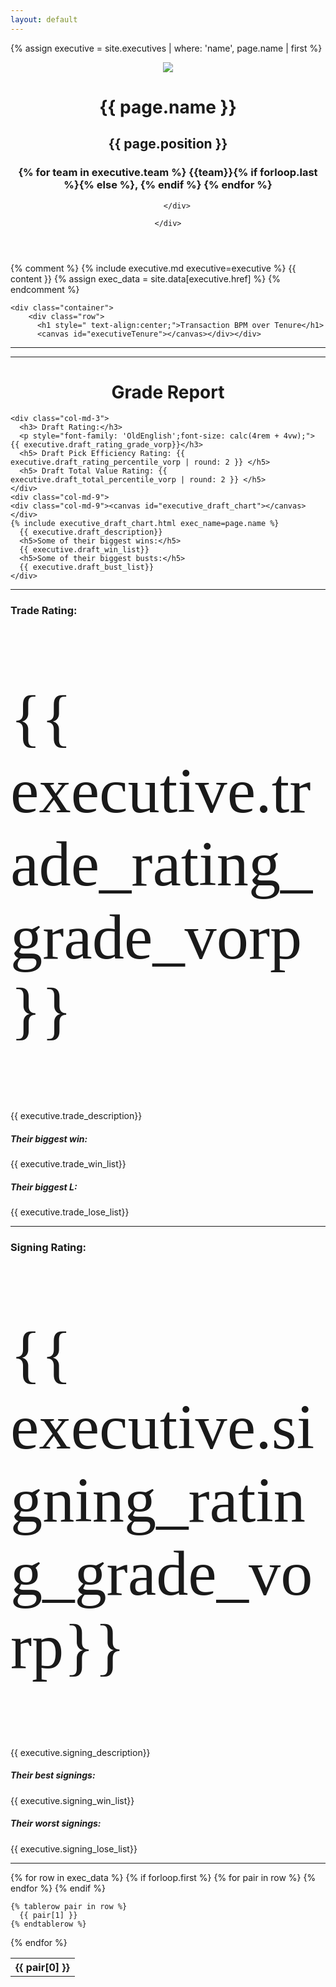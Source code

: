 ```yaml
---
layout: default
---
```


{% assign executive = site.executives | where: 'name', page.name | first %}

<head>
    <script src="https://cdn.jsdelivr.net/npm/chart.js"></script>
    <script src="https://d3js.org/d3.v5.min.js"></script>
    <script src="https://cdnjs.cloudflare.com/ajax/libs/luxon/3.4.4/luxon.min.js"></script>
    <script src="https://cdnjs.cloudflare.com/ajax/libs/chartjs-adapter-luxon/0.2.1/chartjs-adapter-luxon.min.js"></script>
    <script src="https://cdnjs.cloudflare.com/ajax/libs/chartjs-plugin-annotation/3.0.1/chartjs-plugin-annotation.min.js"></script>

  </head>

<header class="masthead">
    <div class="overlay"></div>
    <div class="container">
        <div class="row">
            <div class="page-heading">
                <img src="../assets/img/headshots/{{ executive.href }}.png" >
                <h1>{{ page.name }}</h1>
                <h2>{{ page.position }}</h2>
                <h3 class="post-subtitle">
                    {% for team in executive.team  %}
                    {{team}}{% if forloop.last %}{% else %}, {% endif %}
                    {% endfor %}
                </h3>
            </div>
            
        </div>
        
    </div>
    
</header>

{% comment %}
{% include executive.md executive=executive %}
            {{ content }}
{% assign exec_data = site.data[executive.href] %}
{% endcomment %}


    <div class="container">
        <div class="row">
          <h1 style=" text-align:center;">Transaction BPM over Tenure</h1>
          <canvas id="executiveTenure"></canvas></div></div>

<!-- <script type="module" src="dimensions.js"></script> -->
<script>
  
  // Load the dataset
  d3.csv("https://raw.githubusercontent.com/mcoirad/the-grunfeld/master/_data/{{ executive.href }}.csv").then(makeChart);
  
  function makeChart(exec_data) {
    
    var dateLabels = exec_data.map(function (d) {
      return d.date.slice(0, 10);
    });
    var scoreData = exec_data.map(function (d) {
      return d.value_vorp;
    });
    console.log(scoreData);
    var tooltipData = exec_data.map(function (d) {
      var plusSign = '+';
      if (d.single_value_vorp < 0){
        plusSign = '';
      } 
      return d.Transaction + ': ' + plusSign + d.single_value_vorp;
    });
    var pointRadii = exec_data.map(function(d) {
      return Math.sqrt(Math.abs(d.single_value_vorp) * 1000000);
    });
    var valueMin = Math.min(...exec_data.map(function(d) {
      return parseInt(d.single_value_vorp);
    }));
    var valueMax = Math.max(...exec_data.map(function(d) {
      return Math.abs(parseInt(d.single_value_vorp));
    }));
    var pointColors = exec_data.map(function(d) {
      var lightness = Math.max(( (Math.abs(d.single_value_vorp) / valueMax ) * -50) + 100, 55);
      var hue = 204;
      if (d.single_value_vorp < 0) {
        hue = 0;
      };
      return "hsla(" + hue + ", 100%, " + lightness + "%, 0.5)";
    });
    
    const config = {
      
    };
    

    const myChart = new Chart('executiveTenure', {
      data: {
        labels: dateLabels,
          datasets: [{
            label: 'My First Dataset',
            data: scoreData,
            fill: false,
            borderColor: 'rgb(75, 192, 192)',
            tension: 0.1,
            pointRadius:  pointRadii,
            pointHoverBackgroundColor: 'black',
            pointHoverRadius: pointRadii,
            pointBackgroundColor: pointColors
          }]
      },
      type: 'line',
      options: {
        scales: {
          x: {
            type: 'time',
            time: {
                unit: 'day',
                round: 'day',
                displayFormats: {
                    day: 'MMM yyyy',
                    month: 'MMM yyyy'
                }
            }
          },
          
        },
        responsive: true,
        plugins: {
          legend: {
            display: false,
          },
          title: {
            display: true,
            text: '{{ executive.name }}'
          },
          tooltip: {
            callbacks: {
                label: function(context) {
                    return tooltipData[ context.dataIndex];
                }
            },
            mode: 'nearest',
            intersect: false,
          },
          annotation: {
            annotations: {
              line: {
                type: 'line',
                yMin: 0,
                yMax: 0,
                borderWidth: 2,
                borderColor: 'gray'
              }
            }
          }
        },
        hover: {
          mode: 'nearest',
          intersect: false
        },
      }
      
    });
    console.log("hello");
  }
  
</script>
<hr>
<hr>
<div class="container">
  <div class="row">
    <h1 style=" text-align:center;">Grade Report</h1>
    
    <div class="col-md-3">
      <h3> Draft Rating:</h3>
      <p style="font-family: 'OldEnglish';font-size: calc(4rem + 4vw);"> {{ executive.draft_rating_grade_vorp}}</h3>
      <h5> Draft Pick Efficiency Rating: {{ executive.draft_rating_percentile_vorp | round: 2 }} </h5>
      <h5> Draft Total Value Rating: {{ executive.draft_total_percentile_vorp | round: 2 }} </h5>
    </div>
    <div class="col-md-9">
    <div class="col-md-9"><canvas id="executive_draft_chart"></canvas></div>
    {% include executive_draft_chart.html exec_name=page.name %}
      {{ executive.draft_description}}
      <h5>Some of their biggest wins:</h5>
      {{ executive.draft_win_list}}
      <h5>Some of their biggest busts:</h5>
      {{ executive.draft_bust_list}}
    </div>
  </div>
</div>
<hr>

<div class="container">
  <div class="row">
    <div class="col-md-3">
      <h3> Trade Rating:</h3>
      <p style="font-family: 'OldEnglish';font-size: calc(4rem + 4vw);"> {{ executive.trade_rating_grade_vorp}}</h3>
    </div>
    <div class="col-md-9">
      {{ executive.trade_description}}
      <h5>Their biggest win:</h5>
      {{ executive.trade_win_list}}
      <h5>Their biggest L:</h5>
      {{ executive.trade_lose_list}}
    </div>
  </div>
</div>
<hr>

<div class="container">
  <div class="row">
    <div class="col-md-3">
      <h3> Signing Rating:</h3>
      <p style="font-family: 'OldEnglish';font-size: calc(4rem + 4vw);"> {{ executive.signing_rating_grade_vorp}}</h3>
    </div>
    <div class="col-md-9">
      {{ executive.signing_description}}
      <h5>Their best signings:</h5>
      {{ executive.signing_win_list}}
      <h5>Their worst signings:</h5>
      {{ executive.signing_lose_list}}
    </div>
  </div>
</div>
<hr>
  

<div class="container">
<table class="table table-striped">
  {% for row in exec_data %}
    {% if forloop.first %}
    <tr>
      {% for pair in row %}
        <th>{{ pair[0] }}</th>
      {% endfor %}
    </tr>
    {% endif %}

    {% tablerow pair in row %}
      {{ pair[1] }}
    {% endtablerow %}
  {% endfor %}
</table>
</div>